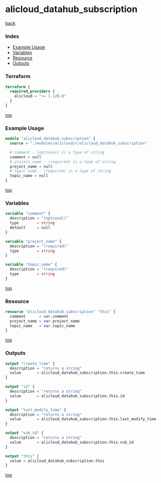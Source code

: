 # alicloud_datahub_subscription

[back](../alicloud.md)

### Index

- [Example Usage](#example-usage)
- [Variables](#variables)
- [Resource](#resource)
- [Outputs](#outputs)

### Terraform

```terraform
terraform {
  required_providers {
    alicloud = ">= 1.120.0"
  }
}
```

[top](#index)

### Example Usage

```terraform
module "alicloud_datahub_subscription" {
  source = "./modules/alicloud/r/alicloud_datahub_subscription"

  # comment - (optional) is a type of string
  comment = null
  # project_name - (required) is a type of string
  project_name = null
  # topic_name - (required) is a type of string
  topic_name = null
}
```

[top](#index)

### Variables

```terraform
variable "comment" {
  description = "(optional)"
  type        = string
  default     = null
}

variable "project_name" {
  description = "(required)"
  type        = string
}

variable "topic_name" {
  description = "(required)"
  type        = string
}
```

[top](#index)

### Resource

```terraform
resource "alicloud_datahub_subscription" "this" {
  comment      = var.comment
  project_name = var.project_name
  topic_name   = var.topic_name
}
```

[top](#index)

### Outputs

```terraform
output "create_time" {
  description = "returns a string"
  value       = alicloud_datahub_subscription.this.create_time
}

output "id" {
  description = "returns a string"
  value       = alicloud_datahub_subscription.this.id
}

output "last_modify_time" {
  description = "returns a string"
  value       = alicloud_datahub_subscription.this.last_modify_time
}

output "sub_id" {
  description = "returns a string"
  value       = alicloud_datahub_subscription.this.sub_id
}

output "this" {
  value = alicloud_datahub_subscription.this
}
```

[top](#index)